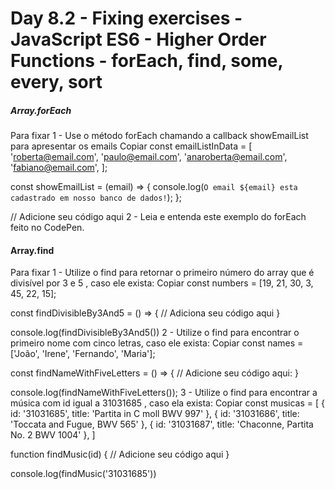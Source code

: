 # Day 8.2 - Fixing exercises - JavaScript ES6 - Higher Order Functions - forEach, find, some, every, sort

##### Array.forEach

Para fixar
1 - Use o método forEach chamando a callback showEmailList para apresentar os emails
Copiar
const emailListInData = [
  'roberta@email.com',
  'paulo@email.com',
  'anaroberta@email.com',
  'fabiano@email.com',
];

const showEmailList = (email) => {
  console.log(`O email ${email} esta cadastrado em nosso banco de dados!`);
};

// Adicione seu código aqui
2 - Leia e entenda este exemplo do forEach feito no CodePen.

#### Array.find

Para fixar
1 - Utilize o find para retornar o primeiro número do array que é divisível por 3 e 5 , caso ele exista:
Copiar
const numbers = [19, 21, 30, 3, 45, 22, 15];

const findDivisibleBy3And5 = () => {
  // Adiciona seu código aqui
}

console.log(findDivisibleBy3And5())
2 - Utilize o find para encontrar o primeiro nome com cinco letras, caso ele exista:
Copiar
const names = ['João', 'Irene', 'Fernando', 'Maria'];

const findNameWithFiveLetters = () => {
  // Adicione seu código aqui:
}

console.log(findNameWithFiveLetters());
3 - Utilize o find para encontrar a música com id igual a 31031685 , caso ela exista:
Copiar
const musicas = [
  { id: '31031685', title: 'Partita in C moll BWV 997' },
  { id: '31031686', title: 'Toccata and Fugue, BWV 565' },
  { id: '31031687', title: 'Chaconne, Partita No. 2 BWV 1004' },
]

function findMusic(id) {
  // Adicione seu código aqui
}

console.log(findMusic('31031685'))